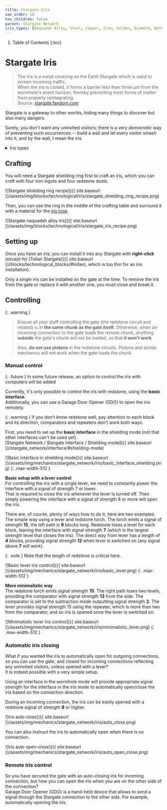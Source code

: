 ```yaml
---
title: Stargate Iris
nav_order: 10
has_children: false
parent: Stargate Network
iris_types: [Naquadah Alloy, Steel, Copper, Iron, Golden, Diamond, Netherite, Bronze]
---
```


1. Table of Contents
{:toc}

# Stargate Iris

> The iris is a metal covering on the Earth Stargate which is used to screen incoming traffic.  
> When the iris is closed, it forms a barrier less than three μm from the wormhole's event horizon, 
> thereby preventing most forms of matter from properly reintegrating.  
> Source: [stargate.fandom.com](https://stargate.fandom.com/wiki/Iris)

Stargate is a gateway to other worlds, hiding many things to discover but also many dangers.

Surely, you don't want any uninvited visitors; 
there is a very *democratic* way of preventing such occurrences -- build a wall and let every visitor smash into it, 
and by the wall, I mean the iris.

[//]: # (Idk man, its 1AM, what do you want from me?)

<details markdown="block">
<summary id="iris-types">Iris types</summary>

[//]: # (This loop will print each iris type defined in the page header as the name and image)
{% for type in page.iris_types %}

{{ type }} iris  
`{{ type | downcase | replace: " ", "_" }}_iris`  

![{{ type }} iris]({{ site.baseurl }}/assets/img/blocks/technological/iris/{{ type | downcase | replace: " ", "_" }}_iris.png)
{: .max-width-512 }

___

{% endfor %}

</details>

## Crafting

You will need a Stargate shielding ring first to craft an iris, 
which you can craft with four iron ingots and four redstone dusts.

![Stargate shielding ring recipe]({{ site.baseurl }}/assets/img/blocks/technological/iris/stargate_shielding_ring_recipe.png)

Then, you can use the ring in the middle of the crafting table 
and surround it with a material for the [iris type](#iris-types).

![Stargate naquadah alloy iris]({{ site.baseurl }}/assets/img/blocks/technological/iris/stargate_iris_recipe.png)

## Setting up

Once you have an iris, 
you can install it into any Stargate with **right-click** 
(except for [Tollan Stargate]({{ site.baseurl }}/blocks/technological_blocks/#tollan), 
which is too thin for an iris installation).

Only a single iris can be installed on the gate at the time.
To remove the iris from the gate or replace it with another one,
you must close and break it.

## Controlling

{: .warning }
> Ensure all your stuff controlling the gate (the redstone circuit and related)
> is in **the same chunk as the gate itself**.
> Otherwise, when an incoming connection to the gate loads the remote chunk, anything **outside** the gate's chunk
> will not be loaded, so that **it won't work**.
> 
> Also, **do not use pistons** in the redstone circuits. 
> Pistons and similar mechanics will not work when the gate loads the chunk.

### Manual control

{: .future }
In some future release, an option to control the iris with computers will be added

Currently, it's only possible to control the iris with redstone, using the **basic interface**.  
Additionally, you can use a Garage Door Opener (GDO) to open the iris remotely.

{: .warning }
If you don't know redstone well, pay attention to each block and its direction, comparators and repeaters don't work both ways.

First, you need to set up the **basic interface** in the shielding mode (not that other interfaces can't be used yet).  
[Stargate Network / Stargate Interface / Shielding mode]({{ site.baseurl }}/stargate_network/interface/#shielding-mode)

![Basic interface in shielding mode]({{ site.baseurl }}/assets/img/mechanics/stargate_network/iris/basic_interface_shielding.png)
{: .max-width-512 }

**Basic setup with a lever control**  
For controlling the iris with a single lever, we need to constantly power the interface with a signal of strength 7 or lower.  
That is required to close the iris whenever the lever is turned off.
Then simply powering the interface with a signal of strength 8 or more will open the iris.

There are, of course, plenty of ways how to do it, here are two examples.  
The simple way using a lever and redstone torch.
The torch emits a signal of strength **15**, the left path is **9** blocks long.
Redstone loses a level for each block, leaving the interface with signal strength **7** 
(which is the largest strength level that closes the iris). 
The direct way from lever has a length of **4** blocks, providing signal strength **12** when lever is switched on
(any signal above **7** will work).

{: .note }
Note that the length of redstone is critical here.

![Basic lever iris control]({{ site.baseurl }}/assets/img/mechanics/stargate_network/iris/basic_lever.png)
{: .max-width-512 }

**More minimalistic way**  
The redstone torch emits signal strength **15**.
The right path loses two levels,
providing the comparator with signal strength **13** from the side.
The comparator is set to the subtraction mode outputting signal strength **2**.
The lever provides signal strength 15 using the repeater, which is more than two from the comparator, 
and so iris is opened once the lever is switched on.

![Minimalistic lever iris control]({{ site.baseurl }}/assets/img/mechanics/stargate_network/iris/minimalistic_lever.png)
{: .max-width-512 }

### Automatic iris closing

What if you wanted the iris to automatically open for outgoing connections, 
so you can use the gate, 
and closed for incoming connections reflecting any uninvited visitors, 
unless opened with a lever?  
It is indeed possible with a very simple setup.

Using an interface in the wormhole mode will provide appropriate signal strength for the interface in the iris mode
to automatically open/close the iris based on the connection direction.

During an incoming connection, the iris can be easily opened with a redstone signal of strength **8** or higher.

![Iris auto close]({{ site.baseurl }}/assets/img/mechanics/stargate_network/iris/auto_close.png)

You can also instruct the iris to automatically open when there is no connection.

![Iris auto open-close]({{ site.baseurl }}/assets/img/mechanics/stargate_network/iris/auto_open_close.png)

### Remote iris control

So you have secured the gate with an auto-closing iris for incoming connection, but how you can open the iris
when you are on the other side of the connection?  
Garage Door Opener (GDO) is a hand-held device that allows to send a signal through the Stargate connection
to the other side. 
For example, automatically opening the iris.

[//]: # (![Iris with GDO]&#40;{{ site.baseurl }}/assets/img/mechanics/stargate_network/iris/auto_open_close.png&#41;)

